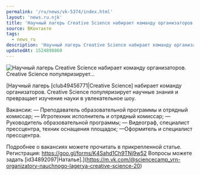 ```yaml
---
permalink: '/ru/news/vk-5374/index.html'
layout: 'news.ru.njk'
title: 'Научный лагерь Creative Science набирает команду организаторов. Creative Science популяризирует…'
source: ВКонтакте
tags:
  - news_ru
description: 'Научный лагерь Creative Science набирает команду организаторов. Creative Science популяризирует…'
updatedAt: 1524898860
---
```

![Научный лагерь Creative Science набирает команду организаторов. Creative Science популяризирует…](https://sun9-64.userapi.com/impf/c830409/v830409128/d8159/zh4C6bocKLk.jpg?size=1280x542&quality=96&sign=cdd5cf6424a068a62ccce31978707225&c_uniq_tag=EmDponkaJTW8mtojRLmC_WVGzSFurworPqGUsXkuDcs&type=album)

[Научный лагерь [club49456771|Creative Science] набирает команду организаторов. Creative Science популяризирует научные знания и превращает изучение науки в увлекательное шоу. 
 
Вакансии: 
— Преподаватель образовательной программы и отрядный комиссар; 
— Игротехник исполнитель и отрядный комиссар; 
— Руководитель образовательной программы; 
— Видеограф, специалист прессцентра, техник оснащения площадок; 
—Оформитель и специалист прессцентра. 
 
Подробнее о вакансиях можете прочитать в прикрепленной статье.
Регистрация: https://goo.gl/forms/K4Sahd1Ch9TNj9w52 
Вопросы можете задать [id34892097|Наталье].](https://m.vk.com/@sciencecamp_vrn-organizatory-nauchnogo-lagerya-creative-science-20)
